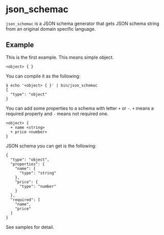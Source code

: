 # json_schemac
`json_schemac` is a JSON schema generator that gets JSON schema string from an original domain specific language.

## Example
This is the first example.  This means simple object.
```
<object> { }
```

You can compile it as the following:
```
$ echo '<object> { }' | bin/json_schemac
{
  "type": "object"
}
```

You can add some properties to a schema with letter `+` or `-`.
`+` means a required property and `-` means not required one.

```
<object> {
  + name <string>
  + price <number>
}
```

JSON schema you can get is the following:
```
{
  "type": "object",
  "properties": {
    "name": {
      "type": "string"
    },
    "price": {
      "type": "number"
    }
  },
  "required": [
    "name",
    "price"
  ]
}
```

See samples for detail.
